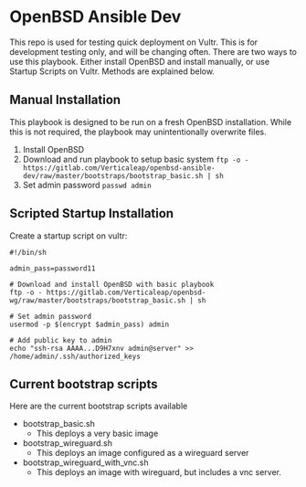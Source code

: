 # OpenBSD Ansible Dev

This repo is used for testing quick deployment on Vultr. This is for development testing only, and will be changing often. There are two ways to use this playbook. Either install OpenBSD and install manually, or use Startup Scripts on Vultr. Methods are explained below.

## Manual Installation

This playbook is designed to be run on a fresh OpenBSD installation. While this is not required, the playbook may unintentionally overwrite files.

1. Install OpenBSD
2. Download and run playbook to setup basic system
  `ftp -o - https://gitlab.com/Verticaleap/openbsd-ansible-dev/raw/master/bootstraps/bootstrap_basic.sh | sh`
3. Set admin password 
  `passwd admin`

## Scripted Startup Installation

Create a startup script on vultr:

```
#!/bin/sh

admin_pass=password11

# Download and install OpenBSD with basic playbook
ftp -o - https://gitlab.com/Verticaleap/openbsd-wg/raw/master/bootstraps/bootstrap_basic.sh | sh

# Set admin password
usermod -p $(encrypt $admin_pass) admin

# Add public key to admin
echo "ssh-rsa AAAA...D9H7xnv admin@server" >> /home/admin/.ssh/authorized_keys
```

## Current bootstrap scripts

Here are the current bootstrap scripts available

* bootstrap_basic.sh
  - This deploys a very basic image
* bootstrap_wireguard.sh
  - This deploys an image configured as a wireguard server
* bootstrap_wireguard_with_vnc.sh
  - This deploys an image with wireguard, but includes a vnc server.
